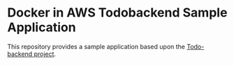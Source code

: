 # Docker in AWS Todobackend Sample Application

This repository provides a sample application based upon the [Todo-backend project](https://www.todobackend.com).